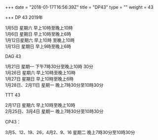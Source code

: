 +++
date = "2018-01-17T16:56:39Z"
title = "DP43"
type = ""
weight = 43

+++
DP 43  2019年

1月5日 星期六 早上10時至晚上10時     
1月6日 星期日 早上10時至晚上6時  
1月12日星期六 早上10時 至晚上10時     
1月13日 星期日 早上9時至晚上6時

 DAG 43

1月21日 星期一 下午7時30分至晚上10時 30分  
1月26日 星期六 早上10時至晚上10時             
1月27日 星期日 早上10時至晚上6時  
1月28日、2月11日 星期一 晚上7時30分至10時30分

 TTT 43

2月17日 星期六 早上10時至晚上10時  
2月25日、3月4日 星期一 晚上7時30分至10時30分

CP43：

3月5、12、19、26，4月2、9、16  星期二 晚上7時30分至10時30分

     